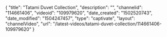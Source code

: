 {
    "title": "Tatami Duvet Collection",
    "description": "",
    "channelid": "114661406",
    "videoid": "109979620",
    "date_created": "1502520743",
    "date_modified": "1504247457",
    "type": "captivate",
    "layout": "channelVideo",
    "url": "\/latest-videos\/tatami-duvet-collection\/114661406-109979620"
}